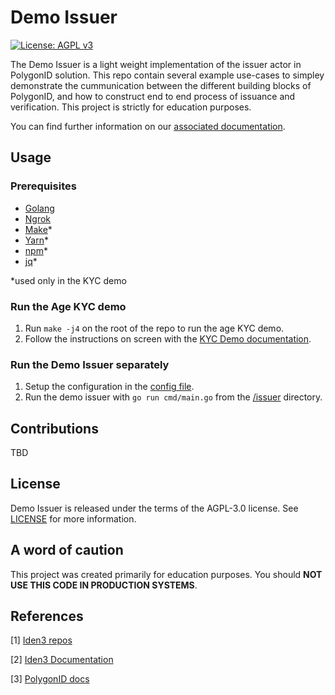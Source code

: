 # Demo Issuer

[![License: AGPL v3](https://img.shields.io/badge/License-AGPL_v3-blue.svg)](https://www.gnu.org/licenses/agpl-3.0)

The Demo Issuer is a light weight implementation of the issuer actor in PolygonID solution. This repo contain several example use-cases to simpley demonstrate the cummunication between the different building blocks of PolygonID, and how to construct end to end process of issuance and verification. This project is strictly for education purposes.

You can find further information on our [associated documentation](https://demoissuer.gitbook.io/demoissuer/).

## Usage

### Prerequisites
- [Golang](https://go.dev/doc/install)
- [Ngrok](https://ngrok.com/download)
- [Make](https://www.gnu.org/software/make/)*
- [Yarn](https://classic.yarnpkg.com/)*
- [npm](https://docs.npmjs.com/downloading-and-installing-node-js-and-npm)*
- [jq](https://stedolan.github.io/jq/download/)*

*used only in the KYC demo

### Run the Age KYC demo

1. Run ```make -j4``` on the root of the repo to run the age KYC demo.
2. Follow the instructions on screen with the [KYC Demo documentation](https://demoissuer.gitbook.io/demoissuer/kyc-age-demo).

### Run the Demo Issuer separately

1. Setup the configuration in the [config file](issuer/issuer_config.default.yaml).
2. Run the demo issuer with ```go run cmd/main.go``` from the [/issuer](issuer) directory.

[//]: # (### Run issuer/verifier webpage separately )

[//]: # (- Setup the configuration in the [config file]&#40;issuer/issuer_config.default.yaml&#41;.)

[//]: # (- The following steps should be executed for the [issuer-webpage]&#40;examples/kycAge/issuerClient&#41; and [verifier-webpage]&#40;examples/kycAge/verifierClient&#41; separately:)

[//]: # (  - Run ```yarn``` to install all dependencies)

[//]: # (  - Run the ```yarn dev```)

[//]: # (  - Open browser on deployed address &#40;[localhost:3001]&#40;https://localhost:3001&#41; for issuer webpage, or [localhost:3002]&#40;https://localhost:3002&#41; for verifier webpage.)


## Contributions
TBD


## License

Demo Issuer is released under the terms of the AGPL-3.0 license. See [LICENSE](LICENSE) for more information.


## A word of caution
This project was created primarily for education purposes. You should **NOT USE THIS CODE IN PRODUCTION SYSTEMS**.


## References

[1] [Iden3 repos](https://github.com/orgs/iden3/repositories)

[2] [Iden3 Documentation](https://docs.iden3.io/)

[3] [PolygonID docs](https://0xpolygonid.github.io/tutorials/)

